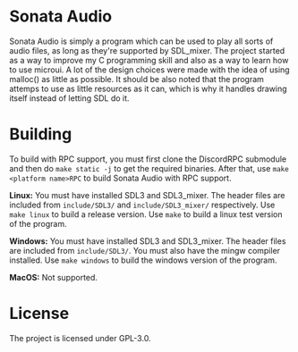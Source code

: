 # Sonata Audio
Sonata Audio is simply a program which can be used to play all sorts of audio files, as long as they're supported by SDL_mixer. The project started as a way to improve my C programming skill and also as a way to learn how to use microui. A lot of the design choices were made with the idea of using malloc() as little as possible. It should be also noted that the program attemps to use as little resources as it can, which is why it handles drawing itself instead of letting SDL do it.

# Building
To build with RPC support, you must first clone the DiscordRPC submodule and then do `make static -j` to get the required binaries. After that, use `make <platform name>RPC` to build Sonata Audio with RPC support.

**Linux:**
You must have installed SDL3 and SDL3_mixer. The header files are included from `include/SDL3/` and `include/SDL3_mixer/` respectively.
Use `make linux` to build a release version. Use `make` to build a linux test version of the program.

**Windows:**
You must have installed SDL3 and SDL3_mixer. The header files are included from `include/SDL3/`. You must also have the mingw compiler installed. Use `make windows` to build the windows version of the program.

**MacOS:**
Not supported.

# License
The project is licensed under GPL-3.0.
